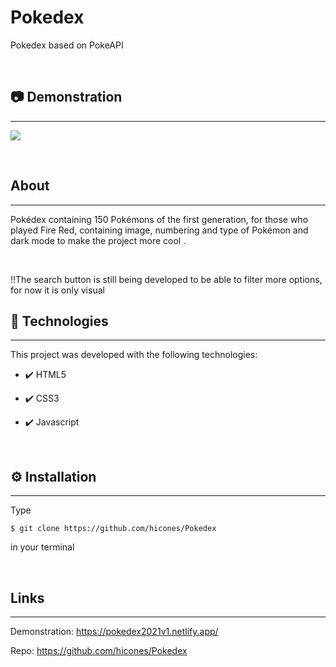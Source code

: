 # Pokedex
Pokedex based on PokeAPI

<br>
<h2>📷 Demonstration</h2>
<hr>
<p>
    <img src="https://user-images.githubusercontent.com/58652794/107089277-215b5880-67dd-11eb-83df-ad5b59f4d6f3.gif">
</p>
<br>
<h2>About</h2>
<hr>
<p>Pokédex containing 150 Pokémons of the first generation, for those who played Fire Red, containing image, numbering and type of Pokémon and dark mode to make the project more cool
.</p>
<br>
<p>!!The search button is still being developed to be able to filter more options, for now it is only visual</p>
<h2>🚀 Technologies</h2>
<hr>
<p>This project was developed with the following technologies:</p>
<ul>
    <li><p>✔️ HTML5</p></li>
    <li><p>✔️ CSS3</p></li>
    <li><p>✔️ Javascript</p></li>
</ul>
<br>
<h2>⚙️ Installation</h2>
<hr>
<p>Type <pre><code>$ git clone https://github.com/hicones/Pokedex</code></pre> in your terminal</p>
<br>
<h2>Links</h2>
<hr>
<p>Demonstration: <a href="https://pokedex2021v1.netlify.app/">https://pokedex2021v1.netlify.app/ </a></p>
<p>Repo: <a href="https://github.com/hicones/Pokedex">https://github.com/hicones/Pokedex </a></p>
